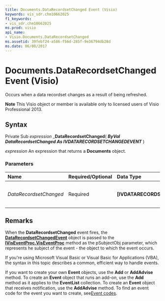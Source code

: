 ```yaml
---
title: Documents.DataRecordsetChanged Event (Visio)
keywords: vis_sdr.chm10662025
f1_keywords:
- vis_sdr.chm10662025
ms.prod: visio
api_name:
- Visio.Documents.DataRecordsetChanged
ms.assetid: 39febf24-a586-f56d-285f-9e36794db28d
ms.date: 06/08/2017
---
```



# Documents.DataRecordsetChanged Event (Visio)

Occurs when a data recordset changes as a result of being refreshed.


 **Note**  This Visio object or member is available only to licensed users of Visio Professional 2013.


## Syntax

Private Sub  _expression_ _**DataRecordsetChanged**( **_ByVal DataRecordsetChanged As IVDATARECORDSETCHANGEDEVENT_** )

 _expression_ An expression that returns a **Documents** object.


### Parameters



|**Name**|**Required/Optional**|**Data Type**|**Description**|
|:-----|:-----|:-----|:-----|
| _DataRecordsetChanged_|Required| **[IVDATARECORDSETCHANGEDEVENT]**|The data recordset that changed.|

## Remarks

When the **DataRecordsetChanged** event fires, the **[DataRecordsetChangedEvent](datarecordsetchangedevent-object-visio.md)** object is passed to the **[IVisEventProc.VisEventProc](iviseventproc-viseventproc-method-visio.md)** method as the pSubjectObj parameter, which represents he subject of the event - the object to which the event occurs.

If you're using Microsoft Visual Basic or Visual Basic for Applications (VBA), the syntax in this topic describes a common, efficient way to handle events.

If you want to create your own **Event** objects, use the **Add** or **AddAdvise** method. To create an **Event** object that runs an add-on, use the **Add** method as it applies to the **EventList** collection. To create an **Event** object that receives notification, use the **AddAdvise** method. To find an event code for the event you want to create, see[Event codes](http://msdn.microsoft.com/library/de8f5c7a-421d-ebcf-22b6-4310a202ef64%28Office.15%29.aspx).


